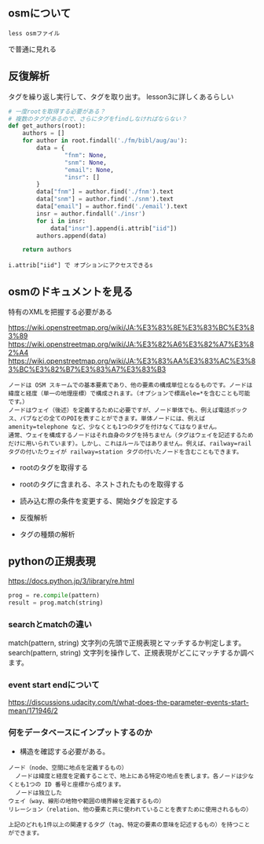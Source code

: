 ## osmについて

```
less osmファイル
```

で普通に見れる

## 反復解析
タグを繰り返し実行して、タグを取り出す。
lesson3に詳しくあるらしい

```py
# 一度rootを取得する必要がある？
# 複数のタグがあるので、さらにタグをfindしなければならない？
def get_authors(root):
    authors = []
    for author in root.findall('./fm/bibl/aug/au'):
        data = {
                "fnm": None,
                "snm": None,
                "email": None,
                "insr": []
        }
        data["fnm"] = author.find('./fnm').text
        data["snm"] = author.find('./snm').text
        data["email"] = author.find('./email').text
        insr = author.findall('./insr')
        for i in insr:
            data["insr"].append(i.attrib["iid"])
        authors.append(data)

    return authors
```

```
i.attrib["iid"] で オプションにアクセスできるs
```

## osmのドキュメントを見る

特有のXMLを把握する必要がある

https://wiki.openstreetmap.org/wiki/JA:%E3%83%8E%E3%83%BC%E3%83%89
https://wiki.openstreetmap.org/wiki/JA:%E3%82%A6%E3%82%A7%E3%82%A4
https://wiki.openstreetmap.org/wiki/JA:%E3%83%AA%E3%83%AC%E3%83%BC%E3%82%B7%E3%83%A7%E3%83%B3

```
ノードは OSM スキームでの基本要素であり、他の要素の構成単位となるものです。ノードは緯度と経度（単一の地理座標）で構成されます。（オプションで標高ele=*を含むことも可能です。）
ノードはウェイ（後述）を定義するために必要ですが、ノード単体でも、例えば電話ボックス、パブなどの全てのPOIを表すことができます。単体ノードには、例えば amenity=telephone など、少なくとも1つのタグを付けなくてはなりません。
通常、ウェイを構成するノードはそれ自身のタグを持ちません（タグはウェイを記述するためだけに用いられています）。しかし、これはルールではありません。例えば、railway=rail タグの付いたウェイが railway=station タグの付いたノードを含むこともできます。
```

- rootのタグを取得する
- rootのタグに含まれる、ネストされたものを取得する
- 読み込む際の条件を変更する、開始タグを設定する

- 反復解析
- タグの種類の解析

## pythonの正規表現

https://docs.python.jp/3/library/re.html

```py
prog = re.compile(pattern)
result = prog.match(string)
```

### searchとmatchの違い

match(pattern, string)	文字列の先頭で正規表現とマッチするか判定します。
search(pattern, string)	文字列を操作して、正規表現がどこにマッチするか調べます。

### event start endについて
https://discussions.udacity.com/t/what-does-the-parameter-events-start-mean/171946/2

### 何をデータベースにインプットするのか

- 構造を確認する必要がある。

```
ノード（node、空間に地点を定義するもの）
  ノードは緯度と経度を定義することで、地上にある特定の地点を表します。各ノードは少なくとも1つの ID 番号と座標から成ります。
  ノードは独立した
ウェイ（way、線形の地物や範囲の境界線を定義するもの）
リレーション（relation、他の要素と共に使われていることを表すために使用されるもの）

上記のどれも1件以上の関連するタグ（tag、特定の要素の意味を記述するもの）を持つことができます。

```
